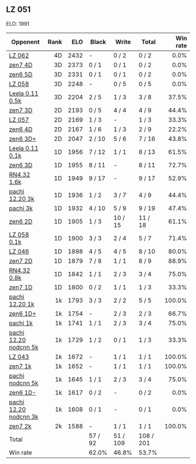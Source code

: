 ## LZ 051 ##

ELO: 1991

Opponent | Rank | ELO | Black | Write | Total | Win rate
---------|-----:|----:|-------|-------|-------|-------:
[LZ 062](LZ%20062.md) | 4D | 2432 | - | 0 / 2 | 0 / 2 | 0.0%
[zen7 4D](zen7%204D.md) | 3D | 2373 | 0 / 1 | 0 / 1 | 0 / 2 | 0.0%
[zen6 5D](zen6%205D.md) | 3D | 2331 | 0 / 1 | 0 / 1 | 0 / 2 | 0.0%
[LZ 058](LZ%20058.md) | 3D | 2248 | - | 0 / 5 | 0 / 5 | 0.0%
[Leela 0.11 0.5k](Leela%200.11%200.5k.md) | 3D | 2204 | 2 / 5 | 1 / 3 | 3 / 8 | 37.5%
[zen7 3D](zen7%203D.md) | 2D | 2193 | 0 / 5 | 4 / 4 | 4 / 9 | 44.4%
[LZ 057](LZ%20057.md) | 2D | 2169 | 1 / 3 | - | 1 / 3 | 33.3%
[zen6 4D](zen6%204D.md) | 2D | 2167 | 1 / 6 | 1 / 3 | 2 / 9 | 22.2%
[zen6 3D+](zen6%203D+.md) | 2D | 2047 | 2 / 10 | 5 / 6 | 7 / 16 | 43.8%
[Leela 0.11 0.1k](Leela%200.11%200.1k.md) | 1D | 1956 | 7 / 12 | 1 / 1 | 8 / 13 | 61.5%
[zen6 3D](zen6%203D.md) | 1D | 1955 | 8 / 11 | - | 8 / 11 | 72.7%
[RN4.32 1.6k](RN4.32%201.6k.md) | 1D | 1949 | 9 / 17 | - | 9 / 17 | 52.9%
[pachi 12.20 3k](pachi%2012.20%203k.md) | 1D | 1936 | 1 / 2 | 3 / 7 | 4 / 9 | 44.4%
[pachi 3k](pachi%203k.md) | 1D | 1932 | 4 / 10 | 5 / 9 | 9 / 19 | 47.4%
[zen6 2D](zen6%202D.md) | 1D | 1905 | 1 / 3 | 10 / 15 | 11 / 18 | 61.1%
[LZ 058 0.1k](LZ%20058%200.1k.md) | 1D | 1900 | 3 / 3 | 2 / 4 | 5 / 7 | 71.4%
[LZ 046](LZ%20046.md) | 1D | 1898 | 4 / 5 | 4 / 5 | 8 / 10 | 80.0%
[zen7 2D](zen7%202D.md) | 1D | 1879 | 7 / 8 | 1 / 1 | 8 / 9 | 88.9%
[RN4.32 0.8k](RN4.32%200.8k.md) | 1D | 1842 | 1 / 1 | 2 / 3 | 3 / 4 | 75.0%
[zen7 1D](zen7%201D.md) | 1D | 1800 | 0 / 2 | 1 / 1 | 1 / 3 | 33.3%
[pachi 12.20 1k](pachi%2012.20%201k.md) | 1k | 1793 | 3 / 3 | 2 / 2 | 5 / 5 | 100.0%
[zen6 1D+](zen6%201D+.md) | 1k | 1754 | - | 2 / 3 | 2 / 3 | 66.7%
[pachi 1k](pachi%201k.md) | 1k | 1741 | 1 / 1 | 2 / 3 | 3 / 4 | 75.0%
[pachi 12.20 nodcnn 5k](pachi%2012.20%20nodcnn%205k.md) | 1k | 1729 | 1 / 2 | 0 / 1 | 1 / 3 | 33.3%
[LZ 043](LZ%20043.md) | 1k | 1672 | - | 1 / 1 | 1 / 1 | 100.0%
[zen7 1k](zen7%201k.md) | 1k | 1652 | - | 1 / 1 | 1 / 1 | 100.0%
[pachi nodcnn 5k](pachi%20nodcnn%205k.md) | 1k | 1645 | 1 / 1 | 2 / 3 | 3 / 4 | 75.0%
[zen6 1D-](zen6%201D-.md) | 1k | 1617 | 0 / 2 | - | 0 / 2 | 0.0%
[pachi 12.20 nodcnn 3k](pachi%2012.20%20nodcnn%203k.md) | 1k | 1608 | 0 / 1 | - | 0 / 1 | 0.0%
[zen7 2k](zen7%202k.md) | 2k | 1588 | - | 1 / 1 | 1 / 1 | 100.0%
Total | | | 57 / 92 | 51 / 109 | 108 / 201 | 
Win rate| | | 62.0% | 46.8% | 53.7% | 
